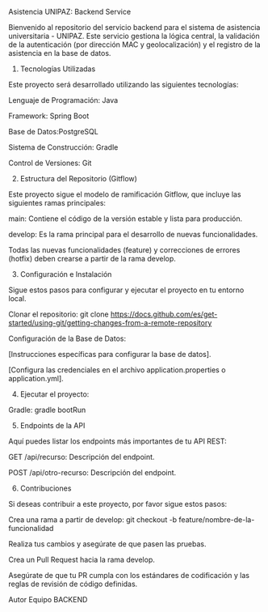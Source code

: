 Asistencia UNIPAZ: Backend Service

Bienvenido al repositorio del servicio backend para el sistema de asistencia universitaria - UNIPAZ.
Este servicio gestiona la lógica central, la validación de la autenticación (por dirección MAC y geolocalización) y el registro de la asistencia en la base de datos.


 1. Tecnologías Utilizadas

Este proyecto será desarrollado utilizando las siguientes tecnologías:

Lenguaje de Programación: Java

Framework: Spring Boot

Base de Datos:PostgreSQL

Sistema de Construcción: Gradle

Control de Versiones: Git

 2. Estructura del Repositorio (Gitflow)

Este proyecto sigue el modelo de ramificación Gitflow, que incluye las siguientes ramas principales:

main: Contiene el código de la versión estable y lista para producción.

develop: Es la rama principal para el desarrollo de nuevas funcionalidades.

Todas las nuevas funcionalidades (feature) y correcciones de errores (hotfix) deben crearse a partir de la rama develop.

 3. Configuración e Instalación

Sigue estos pasos para configurar y ejecutar el proyecto en tu entorno local.

Clonar el repositorio: git clone https://docs.github.com/es/get-started/using-git/getting-changes-from-a-remote-repository

Configuración de la Base de Datos:

[Instrucciones específicas para configurar la base de datos].

[Configura las credenciales en el archivo application.properties o application.yml].

 4. Ejecutar el proyecto:

Gradle: gradle bootRun

 5. Endpoints de la API

Aquí puedes listar los endpoints más importantes de tu API REST:

GET /api/recurso: Descripción del endpoint.

POST /api/otro-recurso: Descripción del endpoint.

 6. Contribuciones

Si deseas contribuir a este proyecto, por favor sigue estos pasos:

Crea una rama a partir de develop: git checkout -b feature/nombre-de-la-funcionalidad

Realiza tus cambios y asegúrate de que pasen las pruebas.

Crea un Pull Request hacia la rama develop.

Asegúrate de que tu PR cumpla con los estándares de codificación y las reglas de revisión de código definidas.

Autor
Equipo BACKEND
